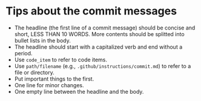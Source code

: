 # Tips about the commit messages

- The headline (the first line of a commit message) should be concise and short, LESS THAN 10 WORDS. More contents should be splitted into bullet lists in the body.
- The headline should start with a capitalized verb and end without a period.
- Use `code_item` to refer to code items.
- Use `path/filename` (e.g., `.github/instructions/commit.md`) to refer to a file or directory.
- Put important things to the first.
- One line for minor changes.
- One empty line between the headline and the body.
